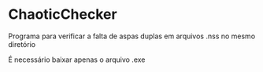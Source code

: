 # ChaoticChecker
Programa para verificar a falta de aspas duplas em arquivos .nss no mesmo diretório

É necessário baixar apenas o arquivo .exe
